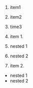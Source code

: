 1. item1
1. item2
1. time3


1. item 1.
  1. nested 1
  2. nested 2
1. item 2.
  * nested 1
  * nested 2

